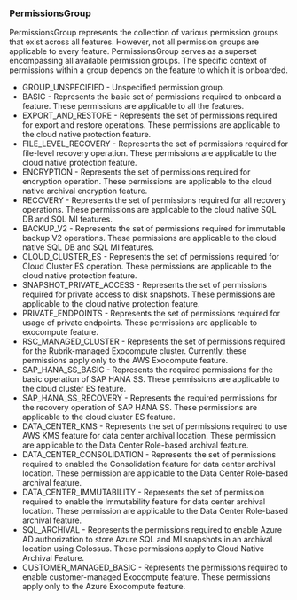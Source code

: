 ### PermissionsGroup
PermissionsGroup represents the collection of various permission groups that
 exist across all features. However, not all permission groups are applicable
 to every feature. PermissionsGroup serves as a superset encompassing all
 available permission groups. The specific context of permissions within a
 group depends on the feature to which it is onboarded.

- GROUP_UNSPECIFIED - Unspecified permission group.
- BASIC - Represents the basic set of permissions required to onboard a feature.
 These permissions are applicable to all the features.
- EXPORT_AND_RESTORE - Represents the set of permissions required for export and restore
 operations. These permissions are applicable to the cloud native
 protection feature.
- FILE_LEVEL_RECOVERY - Represents the set of permissions required for file-level recovery
 operation. These permissions are applicable to the cloud native
 protection feature.
- ENCRYPTION - Represents the set of permissions required for encryption
 operation. These permissions are applicable to the cloud native archival
 encryption feature.
- RECOVERY - Represents the set of permissions required for all recovery
 operations. These permissions are applicable to the cloud native
 SQL DB and SQL MI features.
- BACKUP_V2 - Represents the set of permissions required for immutable backup V2
 operations. These permissions are applicable to the cloud native SQL DB
 and SQL MI features.
- CLOUD_CLUSTER_ES - Represents the set of permissions required for Cloud Cluster ES
 operation. These permissions are applicable to the cloud native
 protection feature.
- SNAPSHOT_PRIVATE_ACCESS - Represents the set of permissions required for private access to disk
 snapshots. These permissions are applicable to the cloud native
 protection feature.
- PRIVATE_ENDPOINTS - Represents the set of permissions required for usage of private
 endpoints. These permissions are applicable to exocompute feature.
- RSC_MANAGED_CLUSTER - Represents the set of permissions required for the Rubrik-managed
 Exocompute cluster. Currently, these permissions apply only to the
 AWS Exocompute feature.
- SAP_HANA_SS_BASIC - Represents the required permissions for the basic operation of
 SAP HANA SS. These permissions are applicable to the cloud cluster ES
 feature.
- SAP_HANA_SS_RECOVERY - Represents the required permissions for the recovery operation of
 SAP HANA SS. These permissions are applicable to the cloud cluster ES
 feature.
- DATA_CENTER_KMS - Represents the set of permissions required to use AWS KMS feature for
 data center archival location.
 These permission are applicable to the Data Center Role-based archival
 feature.
- DATA_CENTER_CONSOLIDATION - Represents the set of permissions required to enabled the Consolidation
 feature for data center archival location.
 These permission are applicable to the Data Center Role-based archival
 feature.
- DATA_CENTER_IMMUTABILITY - Represents the set of permission required to enable the Immutability feature
 for data center archival location.
 These permission are applicable to the Data Center Role-based archival
 feature.
- SQL_ARCHIVAL - Represents the permissions required to enable Azure AD authorization to
 store Azure SQL and MI snapshots in an archival location using Colossus.
 These permissions apply to Cloud Native Archival Feature.
- CUSTOMER_MANAGED_BASIC - Represents the permissions required to enable customer-managed Exocompute feature.
 These permissions apply only to the Azure Exocompute feature.

